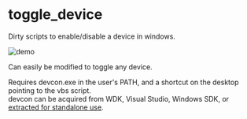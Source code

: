 # toggle_device
Dirty scripts to enable/disable a device in windows.

![demo](https://i.imgur.com/imj48Vh.gif)

Can easily be modified to toggle any device.

Requires devcon.exe in the user's PATH, and a shortcut on the desktop pointing to the vbs script.  
devcon can be acquired from WDK, Visual Studio, Windows SDK, or [extracted for standalone use](https://superuser.com/questions/1002950/quick-method-to-install-devcon-exe).
